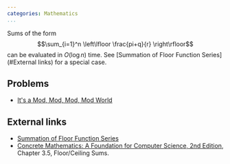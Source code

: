 ```yaml
---
categories: Mathematics
...
```


Sums of the form $$\sum_{i=1}^n \left\lfloor \frac{pi+q}{r} \right\rfloor$$ can be evaluated in $O(\log n)$ time. See [Summation of Floor Function Series](#External links) for a special case.

## Problems
- [It's a Mod, Mod, Mod, Mod World](https://open.kattis.com/problems/itsamodmodmodmodworld)

## External links
- [Summation of Floor Function Series](http://mathforum.org/library/drmath/view/73120.html)
- [Concrete Mathematics: A Foundation for Computer Science, 2nd Edition](http://www.informit.com/store/concrete-mathematics-a-foundation-for-computer-science-9780201558029), Chapter 3.5, Floor/Ceiling Sums.